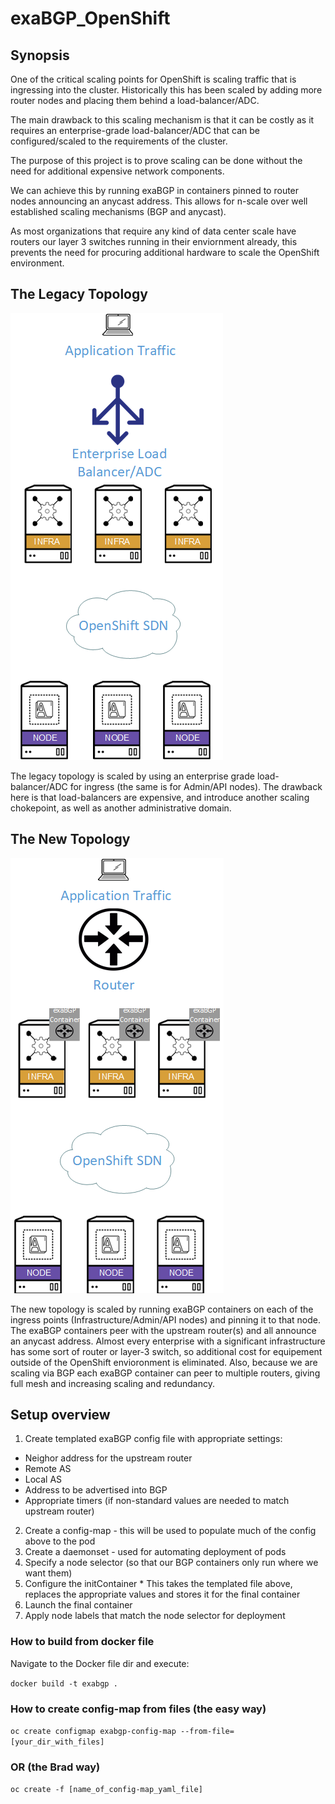 # exaBGP_OpenShift

## Synopsis
One of the critical scaling points for OpenShift is scaling traffic that is ingressing into the cluster.  Historically this has been scaled by adding more router nodes and placing them behind a load-balancer/ADC.

The main drawback to this scaling mechanism is that it can be costly as it requires an enterprise-grade load-balancer/ADC that can be configured/scaled to the requirements of the cluster.

The purpose of this project is to prove scaling can be done without the need for additional expensive network components.

We can achieve this by running exaBGP in containers pinned to router nodes announcing an anycast address.  This allows for n-scale over well established scaling mechanisms (BGP and anycast).

As most organizations that require any kind of data center scale have routers our layer 3 switches running in their enviornment already, this prevents the need for procuring additional hardware to scale the OpenShift environment.

## The Legacy Topology

![](images/scaling_with_adc.png)

The legacy topology is scaled by using an enterprise grade load-balancer/ADC for ingress (the same is for Admin/API nodes).  The drawback here is that load-balancers are expensive, and introduce another scaling chokepoint, as well as another administrative domain.

## The New Topology

![](images/scaling_with_exa.png)

The new topology is scaled by running exaBGP containers on each of the ingress points (Infrastructure/Admin/API nodes) and pinning it to that node.  The exaBGP containers peer with the upstream router(s) and all announce an anycast address.  Almost every enterprise with a significant infrastructure has some sort of router or layer-3 switch, so additional cost for equipement outside of the OpenShift envioronment is eliminated.  Also, because we are scaling via BGP each exaBGP container can peer to multiple routers, giving full mesh and increasing scaling and redundancy.

## Setup overview
1.  Create templated exaBGP config file with appropriate settings:
  * Neighor address for the upstream router
  * Remote AS
  * Local AS
  * Address to be advertised into BGP
  * Appropriate timers (if non-standard values are needed to match upstream router)
2.  Create a config-map - this will be used to populate much of the config above to the pod
3.  Create a daemonset - used for automating deployment of pods
  1. Specify a node selector (so that our BGP containers only run where we want them)
  2. Configure the initContainer
    * This takes the templated file above, replaces the appropriate values and stores it for the final container
  3. Launch the final container
4. Apply node labels that match the node selector for deployment 


### How to build from docker file
Navigate to the Docker file dir and execute:

`docker build -t exabgp .`

### How to create config-map from files (the easy way)
`oc create configmap exabgp-config-map --from-file=[your_dir_with_files]`

### OR (the Brad way)
`oc create -f [name_of_config-map_yaml_file]`
